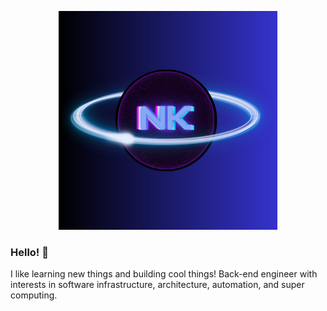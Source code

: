 

<p align="center">
    <img width="350" src="./assets/NK-2.png">
</p>

### Hello! 👋

I like learning new things and building cool things! Back-end engineer with interests in software infrastructure, architecture, automation, and super computing.

